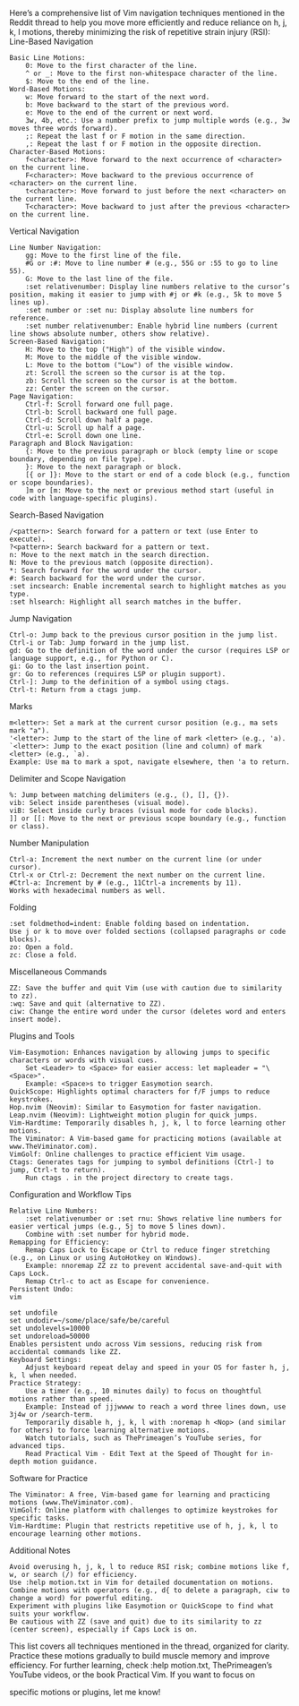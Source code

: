 Here’s a comprehensive list of Vim navigation techniques mentioned in the Reddit thread to help you move more efficiently and reduce reliance on h, j, k, l motions, thereby minimizing the risk of repetitive strain injury (RSI):
Line-Based Navigation

    Basic Line Motions:
        0: Move to the first character of the line.
        ^ or _: Move to the first non-whitespace character of the line.
        $: Move to the end of the line.
    Word-Based Motions:
        w: Move forward to the start of the next word.
        b: Move backward to the start of the previous word.
        e: Move to the end of the current or next word.
        3w, 4b, etc.: Use a number prefix to jump multiple words (e.g., 3w moves three words forward).
        ;: Repeat the last f or F motion in the same direction.
        ,: Repeat the last f or F motion in the opposite direction.
    Character-Based Motions:
        f<character>: Move forward to the next occurrence of <character> on the current line.
        F<character>: Move backward to the previous occurrence of <character> on the current line.
        t<character>: Move forward to just before the next <character> on the current line.
        T<character>: Move backward to just after the previous <character> on the current line.

Vertical Navigation

    Line Number Navigation:
        gg: Move to the first line of the file.
        #G or :#: Move to line number # (e.g., 55G or :55 to go to line 55).
        G: Move to the last line of the file.
        :set relativenumber: Display line numbers relative to the cursor’s position, making it easier to jump with #j or #k (e.g., 5k to move 5 lines up).
        :set number or :set nu: Display absolute line numbers for reference.
        :set number relativenumber: Enable hybrid line numbers (current line shows absolute number, others show relative).
    Screen-Based Navigation:
        H: Move to the top ("High") of the visible window.
        M: Move to the middle of the visible window.
        L: Move to the bottom ("Low") of the visible window.
        zt: Scroll the screen so the cursor is at the top.
        zb: Scroll the screen so the cursor is at the bottom.
        zz: Center the screen on the cursor.
    Page Navigation:
        Ctrl-f: Scroll forward one full page.
        Ctrl-b: Scroll backward one full page.
        Ctrl-d: Scroll down half a page.
        Ctrl-u: Scroll up half a page.
        Ctrl-e: Scroll down one line.
    Paragraph and Block Navigation:
        {: Move to the previous paragraph or block (empty line or scope boundary, depending on file type).
        }: Move to the next paragraph or block.
        [{ or ]}: Move to the start or end of a code block (e.g., function or scope boundaries).
        ]m or [m: Move to the next or previous method start (useful in code with language-specific plugins).

Search-Based Navigation

    /<pattern>: Search forward for a pattern or text (use Enter to execute).
    ?<pattern>: Search backward for a pattern or text.
    n: Move to the next match in the search direction.
    N: Move to the previous match (opposite direction).
    *: Search forward for the word under the cursor.
    #: Search backward for the word under the cursor.
    :set incsearch: Enable incremental search to highlight matches as you type.
    :set hlsearch: Highlight all search matches in the buffer.

Jump Navigation

    Ctrl-o: Jump back to the previous cursor position in the jump list.
    Ctrl-i or Tab: Jump forward in the jump list.
    gd: Go to the definition of the word under the cursor (requires LSP or language support, e.g., for Python or C).
    gi: Go to the last insertion point.
    gr: Go to references (requires LSP or plugin support).
    Ctrl-]: Jump to the definition of a symbol using ctags.
    Ctrl-t: Return from a ctags jump.

Marks

    m<letter>: Set a mark at the current cursor position (e.g., ma sets mark "a").
    '<letter>: Jump to the start of the line of mark <letter> (e.g., 'a).
    `<letter>: Jump to the exact position (line and column) of mark <letter> (e.g., `a).
    Example: Use ma to mark a spot, navigate elsewhere, then 'a to return.

Delimiter and Scope Navigation

    %: Jump between matching delimiters (e.g., (), [], {}).
    vib: Select inside parentheses (visual mode).
    viB: Select inside curly braces (visual mode for code blocks).
    ]] or [[: Move to the next or previous scope boundary (e.g., function or class).

Number Manipulation

    Ctrl-a: Increment the next number on the current line (or under cursor).
    Ctrl-x or Ctrl-z: Decrement the next number on the current line.
    #Ctrl-a: Increment by # (e.g., 11Ctrl-a increments by 11).
    Works with hexadecimal numbers as well.

Folding

    :set foldmethod=indent: Enable folding based on indentation.
    Use j or k to move over folded sections (collapsed paragraphs or code blocks).
    zo: Open a fold.
    zc: Close a fold.

Miscellaneous Commands

    ZZ: Save the buffer and quit Vim (use with caution due to similarity to zz).
    :wq: Save and quit (alternative to ZZ).
    ciw: Change the entire word under the cursor (deletes word and enters insert mode).

Plugins and Tools

    Vim-Easymotion: Enhances navigation by allowing jumps to specific characters or words with visual cues.
        Set <Leader> to <Space> for easier access: let mapleader = "\<Space>".
        Example: <Space>s to trigger Easymotion search.
    QuickScope: Highlights optimal characters for f/F jumps to reduce keystrokes.
    Hop.nvim (Neovim): Similar to Easymotion for faster navigation.
    Leap.nvim (Neovim): Lightweight motion plugin for quick jumps.
    Vim-Hardtime: Temporarily disables h, j, k, l to force learning other motions.
    The Viminator: A Vim-based game for practicing motions (available at www.TheViminator.com).
    VimGolf: Online challenges to practice efficient Vim usage.
    Ctags: Generates tags for jumping to symbol definitions (Ctrl-] to jump, Ctrl-t to return).
        Run ctags . in the project directory to create tags.

Configuration and Workflow Tips

    Relative Line Numbers:
        :set relativenumber or :set rnu: Shows relative line numbers for easier vertical jumps (e.g., 5j to move 5 lines down).
        Combine with :set number for hybrid mode.
    Remapping for Efficiency:
        Remap Caps Lock to Escape or Ctrl to reduce finger stretching (e.g., on Linux or using AutoHotkey on Windows).
        Example: nnoremap ZZ zz to prevent accidental save-and-quit with Caps Lock.
        Remap Ctrl-c to act as Escape for convenience.
    Persistent Undo:
    vim

    set undofile
    set undodir=~/some/place/safe/be/careful
    set undolevels=10000
    set undoreload=50000
    Enables persistent undo across Vim sessions, reducing risk from accidental commands like ZZ.
    Keyboard Settings:
        Adjust keyboard repeat delay and speed in your OS for faster h, j, k, l when needed.
    Practice Strategy:
        Use a timer (e.g., 10 minutes daily) to focus on thoughtful motions rather than speed.
        Example: Instead of jjjwwww to reach a word three lines down, use 3j4w or /search-term.
        Temporarily disable h, j, k, l with :noremap h <Nop> (and similar for others) to force learning alternative motions.
        Watch tutorials, such as ThePrimeagen’s YouTube series, for advanced tips.
        Read Practical Vim - Edit Text at the Speed of Thought for in-depth motion guidance.

Software for Practice

    The Viminator: A free, Vim-based game for learning and practicing motions (www.TheViminator.com).
    VimGolf: Online platform with challenges to optimize keystrokes for specific tasks.
    Vim-Hardtime: Plugin that restricts repetitive use of h, j, k, l to encourage learning other motions.

Additional Notes

    Avoid overusing h, j, k, l to reduce RSI risk; combine motions like f, w, or search (/) for efficiency.
    Use :help motion.txt in Vim for detailed documentation on motions.
    Combine motions with operators (e.g., d{ to delete a paragraph, ciw to change a word) for powerful editing.
    Experiment with plugins like Easymotion or QuickScope to find what suits your workflow.
    Be cautious with ZZ (save and quit) due to its similarity to zz (center screen), especially if Caps Lock is on.

This list covers all techniques mentioned in the thread, organized for clarity. Practice these motions gradually to build muscle memory and improve efficiency. For further learning, check :help motion.txt, ThePrimeagen’s YouTube videos, or the book Practical Vim. If you want to focus on 

specific motions or plugins, let me know!
